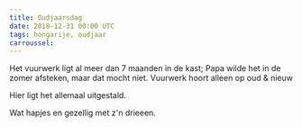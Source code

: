 ```yaml
---
title: Oudjaarsdag
date: 2018-12-31 00:00 UTC
tags: hongarije, oudjaar
carroussel:
---
```

Het vuurwerk ligt al meer dan 7 maanden in de kast; Papa wilde het in de zomer afsteken, maar dat mocht niet. Vuurwerk hoort alleen op oud & nieuw

Hier ligt het allemaal uitgestald.

Wat hapjes en gezellig met z'n drieeen.

